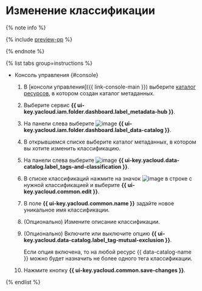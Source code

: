 # Изменение классификации


{% note info %}

{% include [preview-pp](../../../_includes/preview-pp.md) %}

{% endnote %}


{% list tabs group=instructions %}

- Консоль управления {#console}

  1. В [консоли управления]({{ link-console-main }}) выберите [каталог ресурсов](../../../resource-manager/concepts/resources-hierarchy.md#folder), в котором создан каталог метаданных.
  1. Выберите сервис **{{ ui-key.yacloud.iam.folder.dashboard.label_metadata-hub }}**.
  1. Hа панели слева выберите ![image](../../../_assets/console-icons/folder-magnifier.svg) **{{ ui-key.yacloud.iam.folder.dashboard.label_data-catalog }}**.
  1. В открывшемся списке выберите каталог метаданных, в котором вы хотите изменить классификацию.
  1. На панели слева выберите ![image](../../../_assets/console-icons/tag.svg) **{{ ui-key.yacloud.data-catalog.label_tags-and-classification }}**.
  1. В списке классификаций нажмите на значок ![image](../../../_assets/console-icons/ellipsis.svg) в строке с нужной классификацией и выберите **{{ ui-key.yacloud.common.edit }}**.
  1. В поле **{{ ui-key.yacloud.common.name }}** задайте новое уникальное имя классификации.
  1. (Опционально) Измените описание классификации.
  1. (Опционально) Включите или выключите опцию **{{ ui-key.yacloud.data-catalog.label_tag-mutual-exclusion }}**.

      Если опция включена, то на любой ресурс {{ data-catalog-name }} можно будет назначить не более одного тега классификации.

  1. Нажмите кнопку **{{ ui-key.yacloud.common.save-changes }}**.

{% endlist %}
